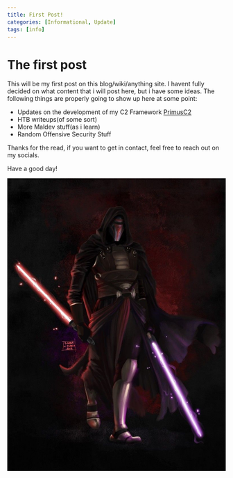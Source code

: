 ```yaml
---
title: First Post!
categories: [Informational, Update]
tags: [info]    
---
```


# The first post
This will be my first post on this blog/wiki/anything site. I havent fully decided on what content that i will post here, but i have some ideas. The following things are properly going to show up here at some point: 

- Updates on the development of my C2 Framework [PrimusC2](https://github.com/Primusinterp/PrimusC2)
- HTB writeups(of some sort)
- More Maldev stuff(as i learn)
- Random Offensive Security Stuff 

Thanks for the read, if you want to get in contact, feel free to reach out on my socials.

Have a good day!

![Revan](/assets/img/stand_revan.jpg)